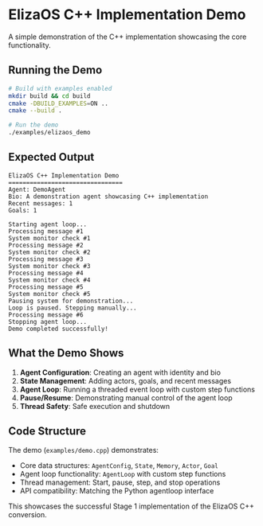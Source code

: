 # ElizaOS C++ Implementation Demo

A simple demonstration of the C++ implementation showcasing the core functionality.

## Running the Demo

```bash
# Build with examples enabled
mkdir build && cd build
cmake -DBUILD_EXAMPLES=ON ..
cmake --build .

# Run the demo
./examples/elizaos_demo
```

## Expected Output

```
ElizaOS C++ Implementation Demo
================================
Agent: DemoAgent
Bio: A demonstration agent showcasing C++ implementation
Recent messages: 1
Goals: 1

Starting agent loop...
Processing message #1
System monitor check #1
Processing message #2
System monitor check #2
Processing message #3
System monitor check #3
Processing message #4
System monitor check #4
Processing message #5
System monitor check #5
Pausing system for demonstration...
Loop is paused. Stepping manually...
Processing message #6
Stopping agent loop...
Demo completed successfully!
```

## What the Demo Shows

1. **Agent Configuration**: Creating an agent with identity and bio
2. **State Management**: Adding actors, goals, and recent messages
3. **Agent Loop**: Running a threaded event loop with custom step functions
4. **Pause/Resume**: Demonstrating manual control of the agent loop
5. **Thread Safety**: Safe execution and shutdown

## Code Structure

The demo (`examples/demo.cpp`) demonstrates:

- Core data structures: `AgentConfig`, `State`, `Memory`, `Actor`, `Goal`
- Agent loop functionality: `AgentLoop` with custom step functions
- Thread management: Start, pause, step, and stop operations
- API compatibility: Matching the Python agentloop interface

This showcases the successful Stage 1 implementation of the ElizaOS C++ conversion.